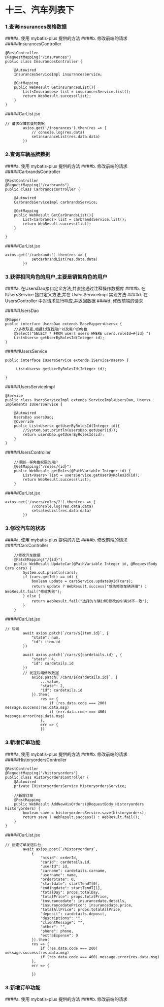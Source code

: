 # 十三、汽车列表下

### 1.查询insurances表格数据
####a. 使用 mybatis-plus 提供的方法
####b. 修改前端的请求
#####InsurancesController
```
@RestController
@RequestMapping("/insurances")
public class InsurancesController {

    @Autowired
    InsurancesServiceImpl insurancesService;

    @GetMapping
    public WebResult GetInsurancesList(){
        List<Insurances> list = insurancesService.list();
        return WebResult.success(list);
    }
}
```
#####CarList.jsx
```
// 请求保障套餐的数据
        axios.get('/insurances').then(res => {
            // console.log(res.data)
            setinsuranceList(res.data.data)
        })
```
### 2.查询车辆品牌数据
####a. 使用 mybatis-plus 提供的方法
####b. 修改前端的请求
#####CarbrandsController
```
@RestController
@RequestMapping("/carbrands")
public class CarbrandsController {

    @Autowired
    CarbrandsServiceImpl carbrandsService;

    @GetMapping
    public WebResult GetCarBrandsList(){
        List<Carbrands> list = carbrandsService.list();
        return WebResult.success(list);
    }

}
```
#####CarList.jsx
```
axios.get('/carbrands').then(res => {
            setcarbrandList(res.data.data)
        })
```

### 3.获得相同角色的用户,主要是销售角色的用户
####a. 在UsersDao接口定义方法,并直接通过注释操作数据库
####b. 在 IUsersService 接口定义方法,并在 UsersServiceImpl 实现方法
####d. 在 UsersController 中对请求进行响应,并返回数据
####d. 修改前端的请求

#####UsersDao
```
@Mapper
public interface UsersDao extends BaseMapper<Users> {
    //多表联查,根据id查找用户以及用户的角色
    @Select("SELECT * FROM users users WHERE users.roleId=#{id} ")
    List<Users> getUserByRolesId(Integer id);
}
```
#####IUsersService
```
public interface IUsersService extends IService<Users> {

     List<Users> getUserByRolesId(Integer id);

}
```

#####UsersServiceImpl
```
@Service
public class UsersServiceImpl extends ServiceImpl<UsersDao, Users> implements IUsersService {

    @Autowired
    UsersDao usersDao;
    @Override
    public List<Users> getUserByRolesId(Integer id){
        //System.out.println(usersDao.getUser(id));
        return usersDao.getUserByRolesId(id);
    }
}
```
#####UsersController
```
    //得到一样角色权限的用户
    @GetMapping("/roles/{id}")
    public WebResult getRoles(@PathVariable Integer id) {
        List<Users> list = usersService.getUserByRolesId(id);
        return WebResult.success(list);
    }
```

#####CarList.jsx
```
axios.get('/users/roles/2').then(res => {
            //console.log(res.data.data)
            setsalesList(res.data.data)
        })
```
### 3.修改汽车的状态
####a. 使用 mybatis-plus 提供的方法
####b. 修改前端的请求
#####CarsController
```
    //修改汽车数据
    @PatchMapping("/{id}")
    public WebResult UpdateCar(@PathVariable Integer id, @RequestBody Cars cars) {
        System.out.println(cars);
        if (cars.getId() == id) {
            boolean update = carsService.updateById(cars);
            return update ? WebResult.success("成功修改车辆详细") : WebResult.fail("修改失败");
        } else {
            return WebResult.fail("选择的车辆id和修改的车辆id不一致");
        }
    }
```
#####CarList.jsx
```
// 后端
        await axios.patch(`/cars/${item.id}`, {
            "state": num,
            "id": item.id
        })
        
        await axios.patch(`/cars/${cardetails.id}`, {
            "state": 4,
            "id": cardetails.id
        })
        // 发送后端修改数据
            axios.patch(`/cars/${cardetails.id}`, {
                ...value,
                "state": 2,
                "id": cardetails.id
            }).then(
                res => {
                    if (res.data.code === 200) message.success(res.data.msg)
                    if (err.data.code === 400) message.error(res.data.msg)
                },
                err => {
                })
```

### 3.新增订单功能
####a. 使用 mybatis-plus 提供的方法
####b. 修改前端的请求
#####HistoryordersController
```
@RestController
@RequestMapping("/historyorders")
public class HistoryordersController {
    @Autowired
    private IHistoryordersService historyordersService;

    //新增订单
    @PostMapping
    public WebResult AddNewHisOrders(@RequestBody Historyorders historyorders) {
        boolean save = historyordersService.save(historyorders);
        return save ? WebResult.success() : WebResult.fail();
    }
}
```

#####CarList.jsx
```
// 创建订单发送后台
        await axios.post(`/historyorders`,
            {
                "hisid": orderId,
                "carId": cardetails.id,
                "userId": id,
                "carname": cardetails.carname,
                "username": name,
                "orderState": 0,
                "startdate": startTendT[0],
                "endingdate": startTendT[1],
                "totalDay": props.totalDay,
                "totalPrice": props.totalPrice,
                "insurancedate": insurancedate.details,
                "insurancedatePrice": insurancedate.price,
                "totalAllPrice": props.totalAllPrice,
                "deposit": cardetails.deposit,
                "descriptions": "",
                "clientMessage": "",
                "other": "",
                "phone": phone,
                "extraExpense": 0
            }).then(
            res => {
                if (res.data.code === 200) message.success(res.data.msg)
                if (res.data.code === 400) message.error(res.data.msg)
            },
            err => {

            })
```
### 3.新增订单功能
####a. 使用 mybatis-plus 提供的方法
####b. 修改前端的请求